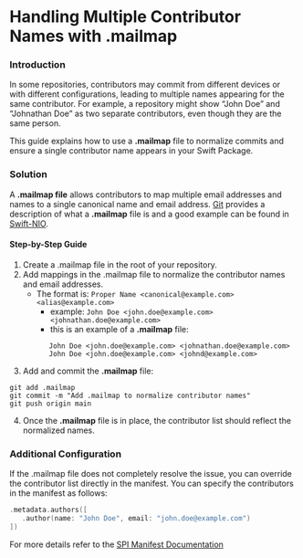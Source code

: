 # Handling Multiple Contributor Names with .mailmap

### Introduction

In some repositories, contributors may commit from different devices or with 
different configurations, leading to multiple names appearing for the same 
contributor. For example, a repository might show “John Doe” and “Johnathan 
Doe” as two separate contributors, even though they are the same person. 

This guide explains how to use a __.mailmap__ file to normalize commits and 
ensure a single contributor name appears in your Swift Package.

### Solution
A __.mailmap file__ allows contributors to map multiple email addresses and 
names to a single canonical name and email address. [Git](https://git-scm.com/docs/gitmailmap#:~:text=mailmap%20exists%20at%20the%20toplevel,real%20names%20and%20email%20addresses.) 
provides a description of what a __.mailmap__ file is and a good example 
can be found in [Swift-NIO](https://github.com/apple/swift-nio/blob/main/.mailmap).

#### Step-by-Step Guide
1. Create a .mailmap file in the root of your repository.
2. Add mappings in the .mailmap file to normalize the contributor names and 
email addresses. 
   - The format is: `Proper Name <canonical@example.com> <alias@example.com>`
      - example: `John Doe <john.doe@example.com> <johnathan.doe@example.com>`
      - this is an example of a __.mailmap__ file:
      ```
         John Doe <john.doe@example.com> <johnathan.doe@example.com>
         John Doe <john.doe@example.com> <johnd@example.com>
      ```
3. Add and commit the __.mailmap__ file:
 ```
 git add .mailmap
 git commit -m "Add .mailmap to normalize contributor names"
 git push origin main
 ```

4. Once the __.mailmap__ file is in place, the contributor list should reflect 
the normalized names. 

### Additional Configuration
If the .mailmap file does not completely resolve the issue, you can override the
 contributor list directly in the manifest. You can specify the contributors in 
 the manifest as follows:
 ```swift
 .metadata.authors([
    .author(name: "John Doe", email: "john.doe@example.com")
])
```
For more details refer to the [SPI Manifest Documentation](https://swiftpackageindex.com/swiftpackageindex/spimanifest/0.17.2/documentation/spimanifest/manifest/metadata-swift.struct/authors)